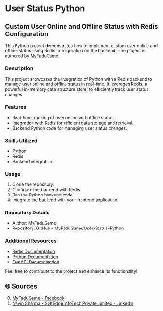 # User Status Python 

## Custom User Online and Offline Status with Redis Configuration

This Python project demonstrates how to implement custom user online and offline status using Redis configuration on the backend. The project is authored by MyFaduGame.

### Description

This project showcases the integration of Python with a Redis backend to manage user online and offline status in real-time. It leverages Redis, a powerful in-memory data structure store, to efficiently track user status changes.

### Features

- Real-time tracking of user online and offline status.
- Integration with Redis for efficient data storage and retrieval.
- Backend Python code for managing user status changes.

### Skills Utilized

- Python
- Redis
- Backend integration

### Usage

1. Clone the repository.
2. Configure the backend with Redis.
3. Run the Python backend code.
4. Integrate the backend with your frontend application.

### Repository Details

- Author: MyFaduGame
- Repository: [GitHub - MyFaduGame/User-Status-Python](https://github.com/MyFaduGame/User-Status-Python)

### Additional Resources

- [Redis Documentation](https://redis.io/documentation)
- [Python Documentation](https://docs.python.org/3/)
- [FastAPI Documentation](https://fastapi.tiangolo.com/)

Feel free to contribute to the project and enhance its functionality!

## 🌐 Sources
0. [MyFaduGame - Facebook](https://m.facebook.com/myfadugame/)
1. [Navin Sharma - SoftEdge InfoTech Private Limited - LinkedIn](https://in.linkedin.com/in/myfadugame)